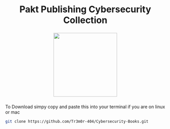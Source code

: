 <h1 align="center">Pakt Publishing Cybersecurity Collection</h1>

###

<div align="center">
  <img height="200" src="https://external-content.duckduckgo.com/iu/?u=https%3A%2F%2Fm.media-amazon.com%2Fimages%2FS%2Fabs-image-upload-na%2F7%2FAmazonStores%2FA21TJRUUN4KGV%2F0b8a98662b8ada50598e61cd728cd73c.w3000.h600._CR0%252C0%252C3000%252C600_SX840_.png&f=1&nofb=1&ipt=bf9f621ba5299e31f46d10dd6369b19526bd53424b645030c8555a6aca8c3f36&ipo=images"  />
</div>

###

To Download simpy copy and paste this into your terminal if you are on linux or mac
  ```sh
  git clone https://github.com/Tr3m0r-404/Cybersecurity-Books.git
  ```

